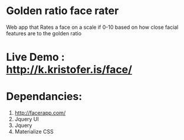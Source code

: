 # Golden ratio face rater
Web app that Rates a face on a scale if 0-10 based on how close facial features are to the golden ratio
# Live Demo : http://k.kristofer.is/face/

# Dependancies:
1. http://facerapp.com/
2. Jquery UI
3. Jquery
4. Materialize CSS
